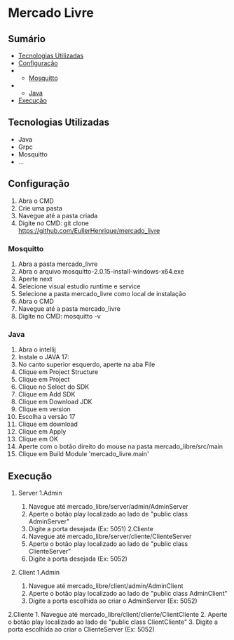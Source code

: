 # Mercado Livre

## Sumário

- [Tecnologias Utilizadas](#tecnologias-utilizadas)
- [Configuração](#configuracao)
- - [Mosquitto](#mosquitto)
- - [Java](#java)
- [Execução](#execucao)

## Tecnologias Utilizadas

- Java
- Grpc
- Mosquitto
- ...

## Configuração

1. Abra o CMD
2. Crie uma pasta
3. Navegue até a pasta criada
4. Digite no CMD: git clone https://github.com/EullerHenrique/mercado_livre

### Mosquitto

1. Abra a pasta mercado_livre
2. Abra o arquivo mosquitto-2.0.15-install-windows-x64.exe
3. Aperte next
4. Selecione visual estudio runtime e service
5. Selecione a pasta mercado_livre como local de instalação
6. Abra o CMD
7. Navegue até a pasta mercado_livre
8. Digite no CMD: mosquitto -v

### Java

1. Abra o intellij 
2. Instale o JAVA 17:  
  1. No canto superior esquerdo, aperte na aba File
  2. Clique em Project Structure
  3. Clique em Project
  4. Clique no Select do SDK
  5. Clique em Add SDK
  6. Clique em Download JDK
  7. Clique em version 
  8. Escolha a versão 17
  9. Clique em download
  10. Clique em Apply
  11. Clique em OK
4. Aperte com o botão direito do mouse na pasta mercado_libre/src/main
5. Clique em Build Module 'mercado_livre.main'

## Execução

1. Server
  1.Admin
    1. Navegue até mercado_libre/server/admin/AdminServer
    2. Aperte o botão play localizado ao lado de "public class AdminServer"
    3. Digite a porta desejada (Ex: 5051)
  2.Cliente
    1. Navegue até mercado_libre/server/cliente/ClienteServer
    2. Aperte o botão play localizado ao lado de "public class ClienteServer"
    3. Digite a porta desejada (Ex: 5052)
    
2. Client
  1.Admin
    1. Navegue até mercado_libre/client/admin/AdminClient
    2. Aperte o botão play localizado ao lado de "public class AdminClient"
    3. Digite a porta escolhida ao criar o AdminServer (Ex: 5052)

  2.Cliente
    1. Navegue até mercado_libre/client/cliente/ClientCliente
    2. Aperte o botão play localizado ao lado de "public class ClientCliente"
    3. Digite a porta escolhida ao criar o ClienteServer (Ex: 5052)







                                                 


